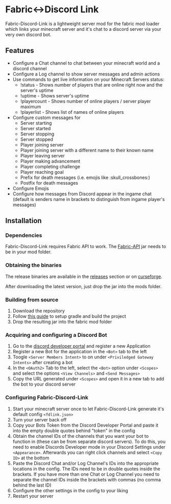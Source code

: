 # Fabric<->Discord Link

Fabric-Discord-Link is a lightweight server mod for the fabric mod loader which links your minecraft server and it's chat to a discord server via your very own discord bot.

## Features
* Configure a Chat channel to chat between your minecraft world and a discord channel
* Configure a Log channel to show server messages and admin actions
* Use commands to get live information on your Minecraft Servers status:
    * !status - Shows number of players that are online right now and the server's uptime
    * !uptime - Shows server's uptime
    * !playercount - Shows number of online players / server player maximum
    * !playerlist - Shows list of names of online players
* Configure custom messages for
    * Server starting
    * Server started
    * Server stopping
    * Server stopped
    * Player joining server
    * Player joining server with a different name to their known name
    * Player leaving server
    * Player making advancement
    * Player completing challenge
    * Player reaching goal
    * Prefix for death messages (i.e. emojis like :skull_crossbones:)
    * Postfix for death messages
* Configure Emojis
* Configure how messages from Discord appear in the ingame chat (default is senders name in brackets to distinguish from ingame player's messages)

## Installation

### Dependencies
Fabric-Discord-Link requires Fabric API to work. The [Fabric-API](https://github.com/FabricMC/fabric/releases) jar needs to be in your mod folder.

### Obtaining the binaries
The release binaries are available in the [releases](https://github.com/arthurbambou/Fabric---Discord-Link/releases) section or on [curseforge](https://www.curseforge.com/minecraft/mc-mods/fabric-discord-link). 

After downloading the latest version, just drop the jar into the mods folder.

### Building from source
1. Download the repository
2. Follow [this guide](https://fabricmc.net/wiki/tutorial:setup) to setup gradle and build the project
3. Drop the resulting jar into the fabric mod folder

### Acquiring and configuring a Discord Bot

1. Go to the [discord developer portal](https://discord.com/developers/applications) and register a new Application
2. Register a new Bot for the application in the `<Bot>` tab to the left
3. Toogle `<Server Members Intent>` to on under `<Priviledged Gateway Intents>` after creating a bot
4. In the `<OAuth2>` Tab to the left, select the `<Bot>` option under `<Scopes>` and select the options `<View Channels>` and `<Send Messages>` 
5. Copy the URL generated under `<Scopes>` and open it in a new tab to add the bot to your discord server

### Configuring Fabric-Discord-Link
1. Start your minecraft server once to let Fabric-Discord-Link generate it's default config `<fdlink.json>`
2. Turn your server back off
2. Copy your Bots Token from the Discord Developer Portal and paste it into the empty double quotes behind "token" in the config
3. Obtain the channel IDs of the channels that you want your bot to function in (these can be from separate discord servers). To do this, you need to enable Discords Developer mode in your Discord Settings under `<Appearance>`. Afterwards you can right click channels and select `<Copy ID>` at the bottom
3. Paste the Discord Chat and/or Log Channel's IDs into the appropriate locations in the config. The IDs need to be in double quotes inside the brackets. If you have more than one Chat or Log Channel you need to separate the channel IDs inside the brackets with commas (no comma behind the last ID)
4. Configure the other settings in the config to your liking
5. Restart your server